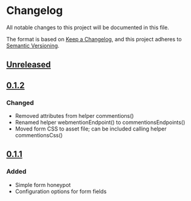# Changelog
All notable changes to this project will be documented in this file.

The format is based on [Keep a Changelog](https://keepachangelog.com/en/1.0.0/),
and this project adheres to [Semantic Versioning](https://semver.org/spec/v2.0.0.html).

## [Unreleased]

## [0.1.2]

### Changed
- Removed attributes from helper commentions()
- Renamed helper webmentionEndpoint() to commentionsEndpoints()
- Moved form CSS to asset file; can be included calling helper commentionsCss()

## [0.1.1]

### Added
- Simple form honeypot
- Configuration options for form fields

[Unreleased]: https://github.com/sebastiangreger/kirby3-commentions/compare/v0.1.2...HEAD
[0.1.2]: https://github.com/sebastiangreger/kirby3-commentions/compare/v0.1.1...v0.1.2
[0.1.1]: https://github.com/sebastiangreger/kirby3-commentions/compare/v0.1.0...v0.1.1
[0.1.0]: https://github.com/sebastiangreger/kirby3-commentions/releases/tag/v0.1.0

